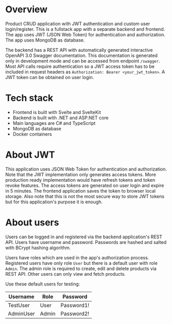 # Overview

Product CRUD application with JWT authentication and custom user login/register. This is a fullstack app with a separate backend and frontend. The app uses JWT (JSON Web Token) for authentication and authorization. The app uses MongoDB as database.

The backend has a REST API with automatically generated interactive OpenAPI 3.0 Swagger documentation. This documentation is generated only in development mode and can be accessed from endpoint `/swagger`. Most API calls require authentication so a JWT access token has to be included in request headers as `Authorization: Bearer <your_jwt_token>`. A JWT token can be obtained on user login.

# Tech stack

- Frontend is built with Svelte and SvelteKit
- Backend is built with .NET and ASP.NET core
- Main languages are C# and TypeScript
- MongoDB as database
- Docker containers

# About JWT

This application uses JSON Web Token for authentication and authorization. Note that the JWT implementation only generates access tokens. More production ready implementation would have refresh tokens and token revoke features. The access tokens are generated on user login and expire in 5 minutes. The frontend application saves the token to browser local storage. Also note that this is not the most secure way to store JWT tokens but for this application's purpose it is enough.

# About users

Users can be logged in and registered via the backend application's REST API. Users have username and password. Passwords are hashed and salted with BCrypt hashing algorithm.

Users have roles which are used in the app's authorization process. Registered users have only role `User` but there is a default user with role `Admin`. The admin role is required to create, edit and delete products via REST API. Other users can only view and fetch products.

Use these default users for testing:

Username | Role | Password
-------- | ---- | --------
TestUser | User | Password1!
AdminUser | Admin | Password2!
